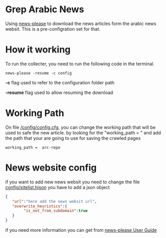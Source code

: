 # Grep Arabic News
Using [news-please](https://github.com/fhamborg/news-please/)  to download the news articles form the arabic news websit.
This is a pre-configration set for that.

# How it working
To run the collecter, you need to run the following code in the terminal.
```
news-please -resume -c config
```
**-c** flag used to refer to the configuration folder path

**-resume** flag used to allow resuming the download

# Working Path
On file [/config/config.cfg](/grep_news/config/sitelist.hjson),  you can change the working path that will be used to safe the new article.
by looking for the "working_path = " and add the path that your are going to use for saving the crawled pages

```
working_path =  arc-repo
```

# News website config

if you want to add new news websit you need to change the file [config/sitelist.hjson](/grep_news/config/sitelist.hjson)
you have to add a json object 
```json
{
   "url":"here add the news websit url",
   "overwrite_heuristics":{
		"is_not_from_subdomain":true
   }
}
```

if you need more information you can get from [news-please User Guide](https://github.com/fhamborg/news-please/wiki/user-guide)
